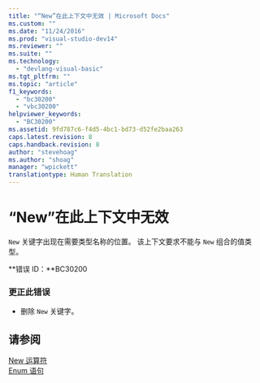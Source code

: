 ```yaml
---
title: "“New”在此上下文中无效 | Microsoft Docs"
ms.custom: ""
ms.date: "11/24/2016"
ms.prod: "visual-studio-dev14"
ms.reviewer: ""
ms.suite: ""
ms.technology: 
  - "devlang-visual-basic"
ms.tgt_pltfrm: ""
ms.topic: "article"
f1_keywords: 
  - "bc30200"
  - "vbc30200"
helpviewer_keywords: 
  - "BC30200"
ms.assetid: 9fd787c6-f4d5-4bc1-bd73-d52fe2baa263
caps.latest.revision: 8
caps.handback.revision: 8
author: "stevehoag"
ms.author: "shoag"
manager: "wpickett"
translationtype: Human Translation
---
```

# “New”在此上下文中无效
`New` 关键字出现在需要类型名称的位置。 该上下文要求不能与 `New` 组合的值类型。  
  
 **错误 ID：**BC30200  
  
### 更正此错误  
  
-   删除 `New` 关键字。  
  
## 请参阅  
 [New 运算符](../../visual-basic/language-reference/operators/new-operator.md)   
 [Enum 语句](../../visual-basic/language-reference/statements/enum-statement.md)